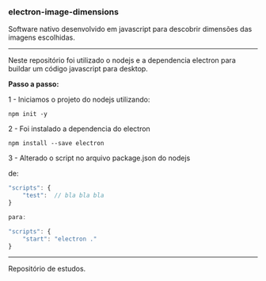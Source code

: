### electron-image-dimensions
Software nativo desenvolvido em javascript para descobrir dimensões das imagens escolhidas.

-----

Neste repositório foi utilizado o nodejs e a dependencia electron para buildar um código javascript para desktop.

**Passo a passo:**

1 - Iniciamos o projeto do nodejs utilizando:

`npm init -y`

2 - Foi instalado a dependencia do electron

`npm install --save electron`

3 - Alterado o script no arquivo package.json do nodejs 

de: 
```javascript
"scripts": {
    "test":  // bla bla bla
}

para:

"scripts": { 
    "start": "electron ."
}
```
  
---
Repositório de estudos.
